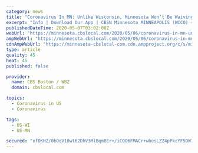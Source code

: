 ```yaml
---
category: news
title: "Coronavirus In MN: Unlike Wisconsin, Minnesota Won’t Be Waiving Road Tests For New Drivers"
excerpt: "Info | Download Our App | CBSN Minnesota MINNEAPOLIS (WCCO) — There’s a roadblock for new drivers wanting to get their license. Minnesota already has a big backlog, and it is expected to only get worse."
publishedDateTime: 2020-05-07T03:02:00Z
webUrl: "https://minnesota.cbslocal.com/2020/05/06/coronavirus-in-mn-unlike-wisconsin-minnesota-wont-be-waiving-road-tests-for-new-drivers/"
ampWebUrl: "https://minnesota.cbslocal.com/2020/05/06/coronavirus-in-mn-unlike-wisconsin-minnesota-wont-be-waiving-road-tests-for-new-drivers/amp/"
cdnAmpWebUrl: "https://minnesota-cbslocal-com.cdn.ampproject.org/c/s/minnesota.cbslocal.com/2020/05/06/coronavirus-in-mn-unlike-wisconsin-minnesota-wont-be-waiving-road-tests-for-new-drivers/amp/"
type: article
quality: 45
heat: 45
published: false

provider:
  name: CBS Boston / WBZ
  domain: cbslocal.com

topics:
  - Coronavirus in US
  - Coronavirus

tags:
  - US-WI
  - US-MN

secured: "xfDKHZ/0bOqV10wt62DhV3MlBqm8Er+/iCQO6FMACr+whesLZZ4pPkcYF5DW7i+jRSM1ts7xLOKENKMMOkQp6+FObjzpKBVNtfDYnosoEpV633wA6AeXlSJH0Vi82XO5h9vQ2/HyAJBOvr58j32fWDtaQzMKVEYQXUKCvCJcPSAKOk6DWfriDr0GmP9DS09G0HorWf4JQEARHq8ek2VVDQJuOEXeseE/zzPorjjerijFZ7BLbhUClaJzxjKunM4aFxcafGK1gEJQcBvjv2AyFzWGqhxJQR2inGH4QJdWmt7SQMwjO2ZzP8srbW42NTHJBwmXh2j7OfMSIgBBBGQ/gEKtscg/H/92GojQEIMXs/J9y/DrLPqbEYR9K/eBsEZD7U7/MvSAFGJ4sROJ9SDnbpomBiS0ZLGcuwyT8OVfSj+p0oemNbJHvQLjbTxRM3dbmXW5LTV/+FOcs3RSqTvyLfVqcmFrzz7AWfAiJnSu0/s=;NvUAkXHUFZrSMdsia9yRLA=="
---
```


